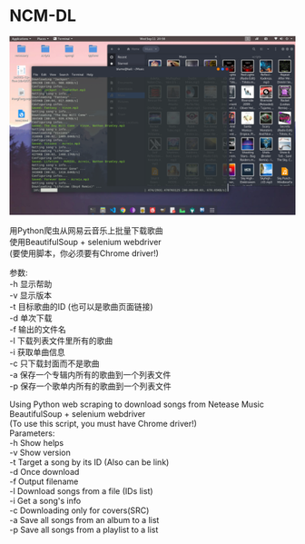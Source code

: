 # NCM-DL

![alt text](https://raw.githubusercontent.com/81Vm3/NCM-DL/master/preview.png)

用Python爬虫从网易云音乐上批量下载歌曲<br/>
使用BeautifulSoup + selenium webdriver<br/>
(要使用脚本，你必须要有Chrome driver!)<br/>

参数:<br/>
    -h 显示帮助<br/>
    -v 显示版本<br/>
    -t 目标歌曲的ID (也可以是歌曲页面链接)<br/>
    -d 单次下载<br/>
    -f 输出的文件名<br/>
    -l 下载列表文件里所有的歌曲<br/>
    -i 获取单曲信息<br/>
    -c 只下载封面而不是歌曲<br/>
    -a 保存一个专辑内所有的歌曲到一个列表文件<br/>
    -p 保存一个歌单内所有的歌曲到一个列表文件<br/>

Using Python web scraping to download songs from Netease Music<br/>
BeautifulSoup + selenium webdriver<br/>
(To use this script, you must have Chrome driver!)<br/>
Parameters:<br/>
    -h Show helps<br/>
    -v Show version<br/>
    -t Target a song by its ID (Also can be link)<br/>
    -d Once download<br/>
    -f Output filename<br/>
    -l Download songs from a file (IDs list)<br/>
    -i Get a song's info<br/>
    -c Downloading only for covers(SRC)<br/>
    -a Save all songs from an album to a list<br/>
    -p Save all songs from a playlist to a list<br/>
